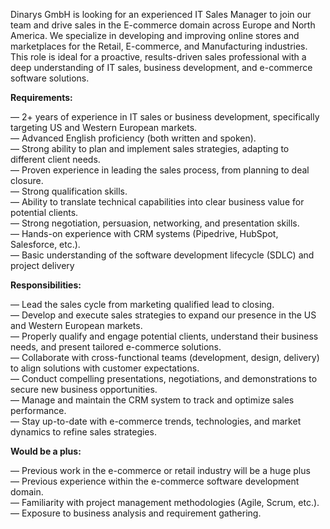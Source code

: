 Dinarys GmbH is looking for an experienced IT Sales Manager to join our team
and drive sales in the E-commerce domain across Europe and North America. We
specialize in developing and improving online stores and marketplaces for the
Retail, E-commerce, and Manufacturing industries.  
This role is ideal for a proactive, results-driven sales professional with a
deep understanding of IT sales, business development, and e-commerce software
solutions.

**Requirements:**

— 2+ years of experience in IT sales or business development, specifically
targeting US and Western European markets.  
— Advanced English proficiency (both written and spoken).  
— Strong ability to plan and implement sales strategies, adapting to different
client needs.  
— Proven experience in leading the sales process, from planning to deal
closure.  
— Strong qualification skills.  
— Ability to translate technical capabilities into clear business value for
potential clients.  
— Strong negotiation, persuasion, networking, and presentation skills.  
— Hands-on experience with CRM systems (Pipedrive, HubSpot, Salesforce, etc.).  
— Basic understanding of the software development lifecycle (SDLC) and project
delivery

**Responsibilities:**

— Lead the sales cycle from marketing qualified lead to closing.  
— Develop and execute sales strategies to expand our presence in the US and
Western European markets.  
— Properly qualify and engage potential clients, understand their business
needs, and present tailored e-commerce solutions.  
— Collaborate with cross-functional teams (development, design, delivery) to
align solutions with customer expectations.  
— Conduct compelling presentations, negotiations, and demonstrations to secure
new business opportunities.  
— Manage and maintain the CRM system to track and optimize sales performance.  
— Stay up-to-date with e-commerce trends, technologies, and market dynamics to
refine sales strategies.

**Would be a plus:**

— Previous work in the e-commerce or retail industry will be a huge plus  
— Previous experience within the e-commerce software development domain.  
— Familiarity with project management methodologies (Agile, Scrum, etc.).  
— Exposure to business analysis and requirement gathering.